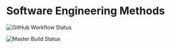 # Software Engineering Methods
![GitHub Workflow Status](https://img.shields.io/github/workflow/status/WaiYan083/Project_possible/main.yml/develop?style=flat-square)

![Master Build Status](https://img.shields.io/github/master/status/WaiYan083/Project_possible/main.yml/develop?style=flat-square)

